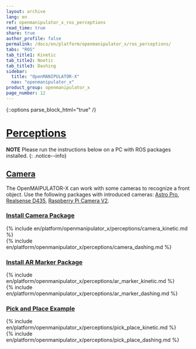 ```yaml
---
layout: archive
lang: en
ref: openmanipulator_x_ros_perceptions
read_time: true
share: true
author_profile: false
permalink: /docs/en/platform/openmanipulator_x/ros_perceptions/
tabs: "ROS"
tab_title1: Kinetic
tab_title2: Noetic
tab_title3: Dashing
sidebar:
  title: "OpenMANIPULATOR-X"
  nav: "openmanipulator_x"
product_group: openmanipulator_x
page_number: 12
---
```


<div style="counter-reset: h1 7"></div>

{::options parse_block_html="true" /}

# [Perceptions](#perceptions)

**NOTE**
Please run the instructions below on a PC with ROS packages installed.
{: .notice--info}

## [Camera](#camera)

The OpenMAIPULATOR-X can work with some cameras to recognize a front object. Use the following packages with introduced cameras: [Astro Pro](#astra-pro), [Realsense D435](#realsense-d435), [Raspberry Pi Camera V2](#raspberry-pi-camera-v2).

### [Install Camera Package](#install-camera-package)

<section data-id="{{ page.tab_title1 }}" class="tab_contents">
{% include en/platform/openmanipulator_x/perceptions/camera_kinetic.md %}
</section>

<section data-id="{{ page.tab_title3 }}" class="tab_contents">
{% include en/platform/openmanipulator_x/perceptions/camera_dashing.md %}
</section>

### [Install AR Marker Package](#install-ar-marker-package)

<section data-id="{{ page.tab_title1 }}" class="tab_contents">
{% include en/platform/openmanipulator_x/perceptions/ar_marker_kinetic.md %}
</section>

<section data-id="{{ page.tab_title3 }}" class="tab_contents">
{% include en/platform/openmanipulator_x/perceptions/ar_marker_dashing.md %}
</section>

### [Pick and Place Example](#pick-and-place-example)

<section data-id="{{ page.tab_title1 }}" class="tab_contents">
{% include en/platform/openmanipulator_x/perceptions/pick_place_kinetic.md %}
</section>

<section data-id="{{ page.tab_title3 }}" class="tab_contents">
{% include en/platform/openmanipulator_x/perceptions/pick_place_dashing.md %}
</section>

